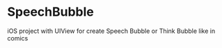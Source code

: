 SpeechBubble
============

iOS project with UIView for create Speech Bubble or Think Bubble like in comics
